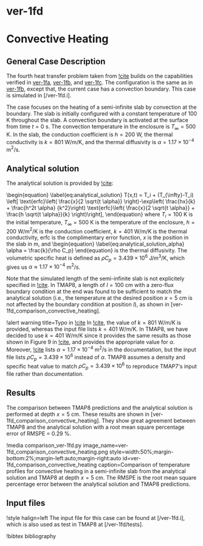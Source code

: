 # ver-1fd

# Convective Heating

## General Case Description

The fourth heat transfer problem taken from [!cite](ambrosek2008verification) builds on the capabilities verified in [ver-1fa](ver-1fa.md), [ver-1fb](ver-1fb.md), and [ver-1fc](ver-1fc.md). The configuration is the same as in [ver-1fb](ver-1fb.md), except that, the current case has a convection boundary. This case is simulated in [/ver-1fd.i].

The case focuses on the heating of a semi-infinite slab by convection at the boundary. The slab is initially configured with a constant temperature of 100 K throughout the slab. A convection boundary is activated at the surface from time $t = 0$ s. The convection temperature in the enclosure is $T_{\infty} = 500$ K. In the slab, the conduction coefficient is $h = 200$ W, the thermal conductivity is $k = 801$ W/m/K, and the thermal diffusivity is $\alpha = 1.17 \times 10^{-4}$ m$^2$/s.

## Analytical solution

The analytical solution is provided by [!cite](Incropera2002):

\begin{equation} \label{eq:analytical_solution}
T(x,t) = T_i + (T_{\infty}-T_i) \left[ \text{erfc}\left( \frac{x}{2 \sqrt{t \alpha}} \right)-\exp\left( \frac{hx}{k} + \frac{h^2t \alpha} {k^2}\right) \text{erfc}\left( \frac{x}{2 \sqrt{t \alpha}} + \frac{h \sqrt{t \alpha}}{k} \right)\right],
\end{equation}
where $T_i = 100$ K is the initial temperature, $T_{\infty} = 500$ K is the temperature of the enclosure, $h = 200$ W/m$^2$/K is the conduction coefficient, $k = 401$ W/m/K is the thermal conductivity, $\text{erfc}$ is the complimentary error function, $x$ is the position in the slab in m, and
\begin{equation} \label{eq:analytical_solution_alpha}
\alpha = \frac{k}{\rho C_p}
\end{equation}
is the thermal diffusivity. The volumetric specific heat is defined as $\rho C_p = 3.439 \times 10^6$ J/m$^3$/K, which gives us $\alpha \approx 1.17 \times 10^{-4}$ m$^2$/s.

Note that the simulated length of the semi-infinite slab is not explicitely specified in [!cite](ambrosek2008verification). In TMAP8, a length of $l=100$ cm with a zero-flux boundary condition at the end was found to be sufficient to match the analytical solution (i.e., the temperature at the desired position $x = 5$ cm is not affected by the boundary condition at position $l$), as shown in [ver-1fd_comparison_convective_heating].

!alert warning title=Typo in [!cite](ambrosek2008verification)
In [!cite](ambrosek2008verification), the value of $k = 801$ W/m/K is provided, whereas the input file lists $k = 401$ W/m/K. In TMAP8, we have decided to use $k = 401$ W/m/K since it provides the same results as those shown in Figure 9 in [!cite](ambrosek2008verification), and provides the appropriate value for $\alpha$. Moreover, [!cite](ambrosek2008verification) lists $\alpha = 1.17 \times 10^{-4}$ m$^2$/s in the documentation, but the input file lists $\rho C_p = 3.439 \times 10^6$ instead of $\alpha$. TMAP8 assumes a density and specific heat value to match $\rho C_p = 3.439 \times 10^6$ to reproduce TMAP7's input file rather than documentation.

## Results

The comparison between TMAP8 predictions and the analytical solution is performed at depth $x = 5$ cm.
These results are shown in [ver-1fd_comparison_convective_heating].
They show great agreement between TMAP8 and the analytical solution with a root mean square percentage error of RMSPE = 0.29 %.

!media comparison_ver-1fd.py
       image_name=ver-1fd_comparison_convective_heating.png
       style=width:50%;margin-bottom:2%;margin-left:auto;margin-right:auto
       id=ver-1fd_comparison_convective_heating
       caption=Comparison of temperature profiles for convective heating in a semi-infinite slab from the analytical solution and TMAP8 at depth $x = 5$ cm. The RMSPE is the root mean square percentage error between the analytical solution and TMAP8 predictions.

## Input files

!style halign=left
The input file for this case can be found at [/ver-1fd.i], which is also used as test in TMAP8 at [/ver-1fd/tests].

!bibtex bibliography

